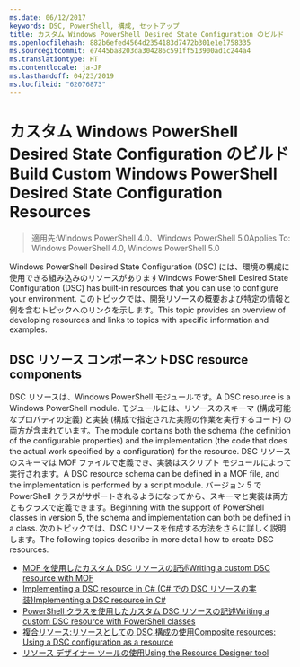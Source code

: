 ```yaml
---
ms.date: 06/12/2017
keywords: DSC, PowerShell, 構成, セットアップ
title: カスタム Windows PowerShell Desired State Configuration のビルド
ms.openlocfilehash: 882b6efed4564d2354183d7472b301e1e1758335
ms.sourcegitcommit: e7445ba8203da304286c591ff513900ad1c244a4
ms.translationtype: HT
ms.contentlocale: ja-JP
ms.lasthandoff: 04/23/2019
ms.locfileid: "62076873"
---
```

# <a name="build-custom-windows-powershell-desired-state-configuration-resources"></a><span data-ttu-id="bcc26-103">カスタム Windows PowerShell Desired State Configuration のビルド</span><span class="sxs-lookup"><span data-stu-id="bcc26-103">Build Custom Windows PowerShell Desired State Configuration Resources</span></span>

> <span data-ttu-id="bcc26-104">適用先:Windows PowerShell 4.0、Windows PowerShell 5.0</span><span class="sxs-lookup"><span data-stu-id="bcc26-104">Applies To: Windows PowerShell 4.0, Windows PowerShell 5.0</span></span>

<span data-ttu-id="bcc26-105">Windows PowerShell Desired State Configuration (DSC) には、環境の構成に使用できる組み込みのリソースがあります</span><span class="sxs-lookup"><span data-stu-id="bcc26-105">Windows PowerShell Desired State Configuration (DSC) has built-in resources that you can use to configure your environment.</span></span> <span data-ttu-id="bcc26-106">このトピックでは、開発リソースの概要および特定の情報と例を含むトピックへのリンクを示します。</span><span class="sxs-lookup"><span data-stu-id="bcc26-106">This topic provides an overview of developing resources and links to topics with specific information and examples.</span></span>

## <a name="dsc-resource-components"></a><span data-ttu-id="bcc26-107">DSC リソース コンポーネント</span><span class="sxs-lookup"><span data-stu-id="bcc26-107">DSC resource components</span></span>

<span data-ttu-id="bcc26-108">DSC リソースは、Windows PowerShell モジュールです。</span><span class="sxs-lookup"><span data-stu-id="bcc26-108">A DSC resource is a Windows PowerShell module.</span></span> <span data-ttu-id="bcc26-109">モジュールには、リソースのスキーマ (構成可能なプロパティの定義) と実装 (構成で指定された実際の作業を実行するコード) の両方が含まれています。</span><span class="sxs-lookup"><span data-stu-id="bcc26-109">The module contains both the schema (the definition of the configurable properties) and the implementation (the code that does the actual work specified by a configuration) for the resource.</span></span> <span data-ttu-id="bcc26-110">DSC リソースのスキーマは MOF ファイルで定義でき、実装はスクリプト モジュールによって実行されます。</span><span class="sxs-lookup"><span data-stu-id="bcc26-110">A DSC resource schema can be defined in a MOF file, and the implementation is performed by a script module.</span></span> <span data-ttu-id="bcc26-111">バージョン 5 で PowerShell クラスがサポートされるようになってから、スキーマと実装は両方ともクラスで定義できます。</span><span class="sxs-lookup"><span data-stu-id="bcc26-111">Beginning with the support of PowerShell classes in version 5, the schema and implementation can both be defined in a class.</span></span> <span data-ttu-id="bcc26-112">次のトピックでは、DSC リソースを作成する方法をさらに詳しく説明します。</span><span class="sxs-lookup"><span data-stu-id="bcc26-112">The following topics describe in more detail how to create DSC resources.</span></span>

* [<span data-ttu-id="bcc26-113">MOF を使用したカスタム DSC リソースの記述</span><span class="sxs-lookup"><span data-stu-id="bcc26-113">Writing a custom DSC resource with MOF</span></span>](authoringResourceMOF.md)
* [<span data-ttu-id="bcc26-114">Implementing a DSC resource in C# (C# での DSC リソースの実装)</span><span class="sxs-lookup"><span data-stu-id="bcc26-114">Implementing a DSC resource in C#</span></span>](authoringResourceMofCS.md)
* [<span data-ttu-id="bcc26-115">PowerShell クラスを使用したカスタム DSC リソースの記述</span><span class="sxs-lookup"><span data-stu-id="bcc26-115">Writing a custom DSC resource with PowerShell classes</span></span>](authoringResourceClass.md)
* [<span data-ttu-id="bcc26-116">複合リソース:リソースとしての DSC 構成の使用</span><span class="sxs-lookup"><span data-stu-id="bcc26-116">Composite resources: Using a DSC configuration as a resource</span></span>](authoringResourceComposite.md)
* [<span data-ttu-id="bcc26-117">リソース デザイナー ツールの使用</span><span class="sxs-lookup"><span data-stu-id="bcc26-117">Using the Resource Designer tool</span></span>](../authoringResourceMofDesigner.md)
